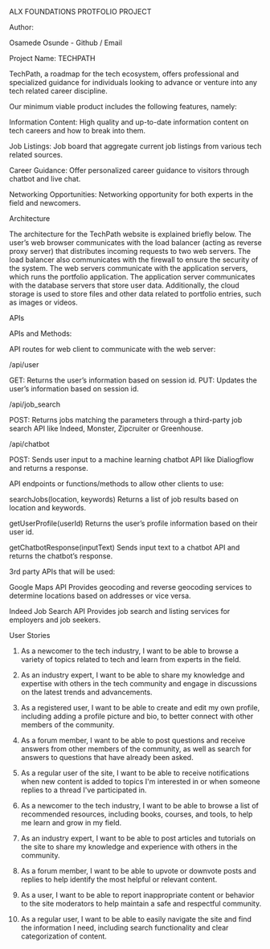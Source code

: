 ALX FOUNDATIONS PROTFOLIO PROJECT

Author:

Osamede Osunde - Github / Email


Project Name: TECHPATH

TechPath, a roadmap for the tech ecosystem, offers professional and specialized guidance for individuals looking to advance or venture into any tech related career discipline. 

Our minimum viable product includes the following features, namely:

Information Content: High quality and up-to-date information content on tech careers and how to break into them.

Job Listings: Job board that aggregate current job listings from various tech related sources.

Career Guidance: Offer personalized career guidance to visitors through chatbot and live chat.

Networking Opportunities: Networking opportunity for both experts in the field and newcomers. 
 

Architecture

The architecture for the TechPath website is explained briefly below.
The user’s web browser communicates with the load balancer (acting as reverse proxy server) that distributes incoming requests to two web servers. The load balancer also communicates with the firewall to ensure the security of the system. The web servers communicate with the application servers, which runs the portfolio application. The application server communicates with the database servers that store user data. 
Additionally, the cloud storage is used to store files and other data related to portfolio entries, such as images or videos.

APIs

APIs and Methods:

API routes for web client to communicate with the web server:

/api/user

GET: Returns the user’s information based on session id.
PUT: Updates the user’s information based on session id.

/api/job_search

POST: Returns jobs matching the parameters through a third-party job search API like Indeed, Monster, Zipcruiter or Greenhouse.

/api/chatbot

POST: Sends user input to a machine learning chatbot API like Dialiogflow and returns a response.


API endpoints or functions/methods to allow other clients to use:

searchJobs(location, keywords)
Returns a list of job results based on location and keywords. 

getUserProfile(userId)
Returns the user’s profile information based on their user id.

getChatbotResponse(inputText)
Sends input text to a chatbot API and returns the chatbot’s response.

3rd party APIs that will be used:

Google Maps API
Provides geocoding and reverse geocoding services to determine locations based on addresses or vice versa.

Indeed Job Search API
Provides job search and listing services for employers and job seekers.


User Stories
1. As a newcomer to the tech industry, I want to be able to browse a variety of topics related to tech and learn from experts in the field.

2. As an industry expert, I want to be able to share my knowledge and expertise with others in the tech community and engage in discussions on the latest trends and advancements.

3. As a registered user, I want to be able to create and edit my own profile, including adding a profile picture and bio, to better connect with other members of the community.

4. As a forum member, I want to be able to post questions and receive answers from other members of the community, as well as search for answers to questions that have already been asked.

5. As a regular user of the site, I want to be able to receive notifications when new content is added to topics I'm interested in or when someone replies to a thread I've participated in.

6. As a newcomer to the tech industry, I want to be able to browse a list of recommended resources, including books, courses, and tools, to help me learn and grow in my field.

7. As an industry expert, I want to be able to post articles and tutorials on the site to share my knowledge and experience with others in the community.

8. As a forum member, I want to be able to upvote or downvote posts and replies to help identify the most helpful or relevant content.

9. As a user, I want to be able to report inappropriate content or behavior to the site moderators to help maintain a safe and respectful community.

10. As a regular user, I want to be able to easily navigate the site and find the information I need, including search functionality and clear categorization of content.

